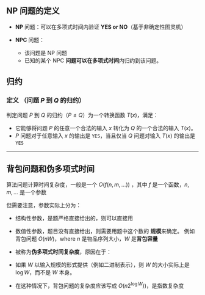 ## NP 问题的定义
- **NP** 问题：可以在多项式时间内验证 **YES or NO**（基于非确定性图灵机）

- **NPC** 问题：
	- 该问题是 NP 问题
	- 已知的某个 NPC **问题可以在多项式时间**内归约到该问题。

## 归约

### 定义 （问题 $P$ 到 $Q$ 的归约）
判定问题 $P$ 到 $Q$ 的归约（$P\leq Q$）为一个转换函数 $T(x)$，满足：
- 它能够将问题 $P$ 的任意一个合法的输入 $x$ 转化为 $Q$ 的一个合法的输入 $T(x)$。
- $P$ 问题对于任意输入 $x$ 的输出是 `YES`，当且仅当 $Q$ 问题对输入 $T(x)$ 的输出是 `YES`


---
## 背包问题和伪多项式时间
算法问题计算时间复杂度，一般是一个 $O(f(n,m,\dots))$ ，其中 $f$ 是一个函数，$n,m,\dots$ 是一个参数

但需要注意，参数实际上分为：
- 结构性参数，是题严格直接给出的，则可以直接用
- 数值性参数，题目没有直接给出，则需要用题中这个数的 **规模**来确定。
例如背包问题 $O(nW)$，where $n$ 是物品序列大小，$W$ 是**背包容量**
- 被称为**伪多项式时间复杂度**，原因在于：

- 如果 $W$ 以输入规模的形式提供（例如二进制表示），则 $W$ 的大小实际上是 $\log W$，而不是 $W$ 本身。
    
- 在这种情况下，背包问题的复杂度应该写成 $O(n2^{ \log W})$)，是指数复杂度